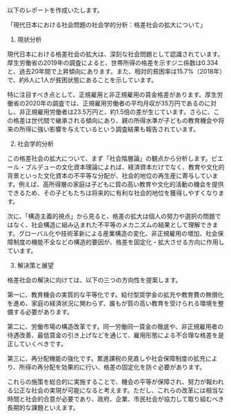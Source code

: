 以下のレポートを作成いたします。

「現代日本における社会問題の社会学的分析：格差社会の拡大について」

1. 現状分析

現代日本における格差社会の拡大は、深刻な社会問題として認識されています。厚生労働省の2019年の調査によると、世帯所得の格差を示すジニ係数は0.334と、過去20年間で上昇傾向にあります。また、相対的貧困率は15.7%（2018年）で、約6人に1人が貧困状態にあることを示しています。

特に注目すべき点として、正規雇用と非正規雇用の賃金格差があります。厚生労働省の2020年の調査では、正規雇用労働者の平均月収が35万円であるのに対し、非正規雇用労働者は23.5万円と、約1.5倍の差が生じています。さらに、この格差は世代間で継承される傾向にあり、親の所得水準が子どもの教育機会や将来の所得に強い影響を与えているという調査結果も報告されています。

2. 社会学的分析

この格差社会の拡大について、まず「社会階層論」の観点から分析します。ピエール・ブルデューの文化資本理論によれば、経済資本だけでなく、教育や文化的背景といった文化資本の不平等な分配が、社会的地位の再生産に寄与しています。例えば、高所得層の家庭は子どもに質の高い教育や文化的活動の機会を提供できるため、その子どもたちは将来的に有利な社会的地位を獲得しやすくなります。

次に、「構造主義的視点」から見ると、格差の拡大は個人の努力や選択の問題ではなく、社会構造に組み込まれた不平等のメカニズムの結果として理解できます。グローバル化や技術革新による産業構造の変化、非正規雇用の増加、社会保障制度の機能不全などの構造的要因が、格差を固定化・拡大させる方向に作用しています。

3. 解決策と展望

格差社会の解決に向けては、以下の三つの方向性を提案します。

第一に、教育機会の実質的な平等化です。給付型奨学金の拡充や教育費の無償化を進め、家庭の経済状況に関わらず、誰もが質の高い教育を受けられる環境を整備する必要があります。

第二に、労働市場の構造改革です。同一労働同一賃金の徹底や、非正規雇用者の待遇改善、最低賃金の引き上げなどを通じて、雇用形態による不合理な格差を是正していくべきです。

第三に、再分配機能の強化です。累進課税の見直しや社会保障制度の拡充により、所得の再分配を効果的に行い、格差の固定化を防ぐ必要があります。

これらの施策を総合的に実施することで、機会の平等が保障され、努力が報われる公正な社会の実現が可能になると考えます。ただし、これらの改革には相当な時間と社会的合意が必要であり、政府、企業、市民社会が協力して取り組むべき長期的な課題といえます。